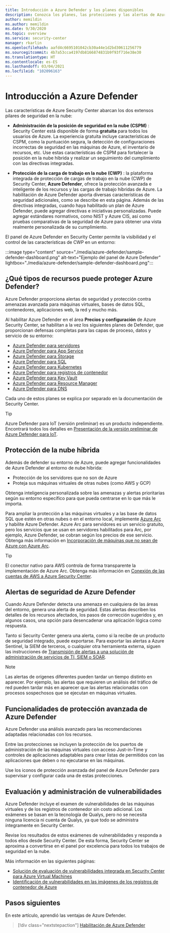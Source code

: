 ```yaml
---
title: Introducción a Azure Defender y los planes disponibles
description: Conozca los planes, las protecciones y las alertas de Azure Defender. A continuación, habilite Azure Defender en sus suscripciones para la seguridad avanzada.
author: memildin
ms.author: memildin
ms.date: 9/30/2020
ms.topic: overview
ms.service: security-center
manager: rkarlin
ms.openlocfilehash: aafd4c6695101042cb30a44e1d2bd30611256779
ms.sourcegitcommit: 4b7a53cca4197db8166874831b9f93f716e38e30
ms.translationtype: HT
ms.contentlocale: es-ES
ms.lasthandoff: 03/04/2021
ms.locfileid: "102096163"
---
```

# <a name="introduction-to-azure-defender"></a>Introducción a Azure Defender

Las características de Azure Security Center abarcan los dos extensos pilares de seguridad en la nube:

- **Administración de la posición de seguridad en la nube (CSPM)** : Security Center está disponible de forma **gratuita** para todos los usuarios de Azure. La experiencia gratuita incluye características de CSPM, como la puntuación segura, la detección de configuraciones incorrectas de seguridad en las máquinas de Azure, el inventario de recursos, etc. Use estas características de CSPM para fortalecer la posición en la nube híbrida y realizar un seguimiento del cumplimiento con las directivas integradas.

- **Protección de la carga de trabajo en la nube (CWP)** : la plataforma integrada de protección de cargas de trabajo en la nube (CWP) de Security Center, **Azure Defender**, ofrece la protección avanzada e inteligente de los recursos y las cargas de trabajo híbridas de Azure. La habilitación de Azure Defender aporta diversas características de seguridad adicionales, como se describe en esta página. Además de las directivas integradas, cuando haya habilitado un plan de Azure Defender, puede agregar directivas e iniciativas personalizadas. Puede agregar estándares normativos, como NIST y Azure CIS, así como pruebas comparativas de la seguridad de Azure para obtener una vista realmente personalizada de su cumplimiento.

El panel de Azure Defender en Security Center permite la visibilidad y el control de las características de CWP en un entorno:

:::image type="content" source="./media/azure-defender/sample-defender-dashboard.png" alt-text="Ejemplo del panel de Azure Defender" lightbox="./media/azure-defender/sample-defender-dashboard.png":::

## <a name="what-resource-types-can-azure-defender-secure"></a>¿Qué tipos de recursos puede proteger Azure Defender?

Azure Defender proporciona alertas de seguridad y protección contra amenazas avanzada para máquinas virtuales, bases de datos SQL, contenedores, aplicaciones web, la red y mucho más.

Al habilitar Azure Defender en el área **Precios y configuración** de Azure Security Center, se habilitan a la vez los siguientes planes de Defender, que proporcionan defensas completas para las capas de proceso, datos y servicio de su entorno:

- [Azure Defender para servidores](defender-for-servers-introduction.md)
- [Azure Defender para App Service](defender-for-app-service-introduction.md)
- [Azure Defender para Storage](defender-for-storage-introduction.md)
- [Azure Defender para SQL](defender-for-sql-introduction.md)
- [Azure Defender para Kubernetes](defender-for-kubernetes-introduction.md)
- [Azure Defender para registros de contenedor](defender-for-container-registries-introduction.md)
- [Azure Defender para Key Vault](defender-for-key-vault-introduction.md)
- [Azure Defender para Resource Manager](defender-for-resource-manager-introduction.md)
- [Azure Defender para DNS](defender-for-dns-introduction.md)

Cada uno de estos planes se explica por separado en la documentación de Security Center.

> [!TIP]
> Azure Defender para IoT (versión preliminar) es un producto independiente. Encontrará todos los detalles en [Presentación de la versión preliminar de Azure Defender para IoT](../defender-for-iot/overview.md). 

## <a name="hybrid-cloud-protection"></a>Protección de la nube híbrida

Además de defender su entorno de Azure, puede agregar funcionalidades de Azure Defender al entorno de nube híbrida:

- Protección de los servidores que no son de Azure
- Proteja sus máquinas virtuales de otras nubes (como AWS y GCP)

Obtenga inteligencia personalizada sobre las amenazas y alertas prioritarias según su entorno específico para que pueda centrarse en lo que más le importa.

Para ampliar la protección a las máquinas virtuales y a las base de datos SQL que estén en otras nubes o en el entorno local, implemente [Azure Arc](https://azure.microsoft.com/services/azure-arc/) y habilite Azure Defender. Azure Arc para servidores es un servicio gratuito, pero los servicios que se usan en servidores habilitados para Arc, por ejemplo, Azure Defender, se cobran según los precios de ese servicio. Obtenga más información en [Incorporación de máquinas que no sean de Azure con Azure Arc](quickstart-onboard-machines.md#add-non-azure-machines-with-azure-arc).

> [!TIP]
> El conector nativo para AWS controla de forma transparente la implementación de Azure Arc. Obtenga más información en [Conexión de las cuentas de AWS a Azure Security Center](quickstart-onboard-aws.md).



## <a name="azure-defender-security-alerts"></a>Alertas de seguridad de Azure Defender 

Cuando Azure Defender detecta una amenaza en cualquiera de las áreas del entorno, genera una alerta de seguridad. Estas alertas describen los detalles de los recursos afectados, los pasos de corrección sugeridos y, en algunos casos, una opción para desencadenar una aplicación lógica como respuesta.

Tanto si Security Center genera una alerta, como si la recibe de un producto de seguridad integrado, puede exportarse. Para exportar las alertas a Azure Sentinel, la SIEM de terceros, o cualquier otra herramienta externa, siguen las instrucciones de [Transmisión de alertas a una solución de administración de servicios de TI, SIEM o SOAR](export-to-siem.md).

> [!NOTE]
> Las alertas de orígenes diferentes pueden tardar un tiempo distinto en aparecer. Por ejemplo, las alertas que requieren un análisis del tráfico de red pueden tardar más en aparecer que las alertas relacionadas con procesos sospechosos que se ejecutan en máquinas virtuales.


## <a name="azure-defender-advanced-protection-capabilities"></a>Funcionalidades de protección avanzada de Azure Defender

Azure Defender usa análisis avanzado para las recomendaciones adaptadas relacionadas con los recursos. 

Entre las protecciones se incluyen la protección de los puertos de administración de las máquinas virtuales con acceso Just-in-Time y controles de aplicaciones adaptables para crear listas de permitidos con las aplicaciones que deben o no ejecutarse en las máquinas. 

Use los iconos de protección avanzada del panel de Azure Defender para supervisar y configurar cada una de estas protecciones. 

## <a name="vulnerability-assessment-and-management"></a>Evaluación y administración de vulnerabilidades

Azure Defender incluye el examen de vulnerabilidades de las máquinas virtuales y de los registros de contenedor sin costo adicional. Los exámenes se basan en la tecnología de Qualys, pero no se necesita ninguna licencia ni cuenta de Qualys, ya que todo se administra íntegramente en Security Center. 

Revise los resultados de estos exámenes de vulnerabilidades y responda a todos ellos desde Security Center. De esta forma, Security Center se aproxima a convertirse en el panel por excelencia para todos los trabajos de seguridad en la nube.

Más información en las siguientes páginas:

- [Solución de evaluación de vulnerabilidades integrada en Security Center para Azure Virtual Machines](deploy-vulnerability-assessment-vm.md)
- [Identificación de vulnerabilidades en las imágenes de los registros de contenedor de Azure](defender-for-container-registries-usage.md#identify-vulnerabilities-in-images-in-other-container-registries)



## <a name="next-steps"></a>Pasos siguientes

En este artículo, aprendió las ventajas de Azure Defender. 

> [!div class="nextstepaction"]
> [Habilitación de Azure Defender](enable-azure-defender.md)